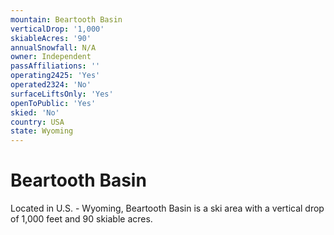 ```yaml
---
mountain: Beartooth Basin
verticalDrop: '1,000'
skiableAcres: '90'
annualSnowfall: N/A
owner: Independent
passAffiliations: ''
operating2425: 'Yes'
operated2324: 'No'
surfaceLiftsOnly: 'Yes'
openToPublic: 'Yes'
skied: 'No'
country: USA
state: Wyoming
---
```


# Beartooth Basin

Located in U.S. - Wyoming, Beartooth Basin is a ski area with a vertical drop of 1,000 feet and 90 skiable acres.
